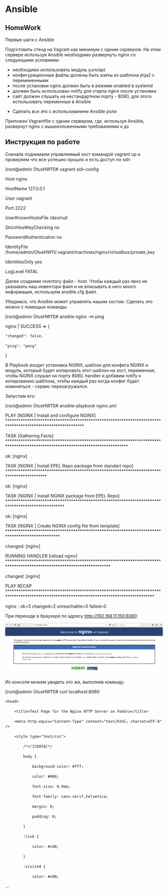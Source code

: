 # Ansible

## HomeWork

Первые шаги с Ansible

Подготовить стенд на Vagrant как минимум с одним сервером. На этом сервере используя Ansible необходимо развернуть nginx со следующими условиями:

- необходимо использовать модуль yum/apt
- конфигурационные файлы должны быть взяты из шаблона jinja2 с перемененными
- после установки nginx должен быть в режиме enabled в systemd
- должен быть использован notify для старта nginx после установки
- сайт должен слушать на нестандартном порту - 8080, для этого использовать переменные в Ansible

* Сделать все это с использованием Ansible роли

Приложен Vagrantfile с одним сервером, где, используя Ansible, развернут nginx с вышеизложенными требованиями к дз

## **Инструкция по работе**

Сначала поднимаем управляемый хост командой vagrant up и проверяем что все успешно прошло и есть доступ по ssh:

[root@admin OtusHW11]# vagrant ssh-config

Host nginx

  HostName 127.0.0.1

  User vagrant

  Port 2222

  UserKnownHostsFile /dev/null

  StrictHostKeyChecking no

  PasswordAuthentication no

  IdentityFile /home/admin/OtusHW11/.vagrant/machines/nginx/virtualbox/private_key

  IdentitiesOnly yes

  LogLevel FATAL


Далее создаеми inventory файл - host. Чтобы каждый раз явно не указывать наш инвентори файл и не вписывать в него много информация, используем 
ansible.cfg файл.

Убедимся, что Ansible может управлять нашим хостом. Сделать это можно с помощью команды: 

[root@admin OtusHW11]# ansible nginx -m ping

nginx | SUCCESS => {

    "changed": false, 

    "ping": "pong"

}

В Playbook входит установка NGINX, шаблон для конфига NGINX и модуль, который будет копировать этот шаблон на хост, переменная, чтобы NGINX слушал на порту 8080, handler и добавим notify к копированию шаблона, чтобы каждый раз когда конфиг будет изменяться - сервис перезагружался. 

Запустим его:

[root@admin OtusHW11]# ansible-playbook nginx.yml 

PLAY [NGINX | Install and configure NGINX] ***********************************************************************************************************

TASK [Gathering Facts] *******************************************************************************************************************************

ok: [nginx]

TASK [NGINX | Install EPEL Repo package from standart repo] ******************************************************************************************

ok: [nginx]

TASK [NGINX | Install NGINX package from EPEL Repo] **************************************************************************************************

ok: [nginx]

TASK [NGINX | Create NGINX config file from template] ************************************************************************************************

changed: [nginx]

RUNNING HANDLER [reload nginx] ***********************************************************************************************************************

changed: [nginx]

PLAY RECAP *******************************************************************************************************************************************

nginx                      : ok=5    changed=2    unreachable=0    failed=0   


При переходе в браузере по адресу http://192.168.11.150:8080:

![alt-текст](https://github.com/natali1701/OtusHW11/blob/master/Screenshot%20from%202019-04-23%2010-59-00.png)

Из консоли можем увидеть это же, выполнив команду:

[root@admin OtusHW11]# curl localhost:8080

<!DOCTYPE html PUBLIC "-//W3C//DTD XHTML 1.1//EN" "http://www.w3.org/TR/xhtml11/DTD/xhtml11.dtd">

<html xmlns="http://www.w3.org/1999/xhtml" xml:lang="en">

    <head>

        <title>Test Page for the Nginx HTTP Server on Fedora</title>

        <meta http-equiv="Content-Type" content="text/html; charset=UTF-8" />

        <style type="text/css">

            /*<![CDATA[*/

            body {

                background-color: #fff;

                color: #000;

                font-size: 0.9em;

                font-family: sans-serif,helvetica;

                margin: 0;

                padding: 0;

            }

            :link {

                color: #c00;

            }

            :visited {

                color: #c00; 

...
